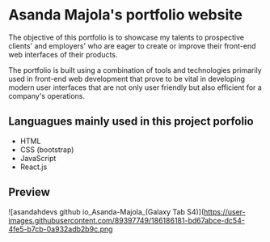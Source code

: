 # Asanda Majola's portfolio website

 The objective of this portfolio is to showcase my talents to prospective clients' and employers' who are eager to create or improve their front-end web interfaces of their products.

 The portfolio is built using a combination of tools and technologies primarily used in front-end web development that prove to be vital in developing modern user interfaces that are not only user friendly but also efficient for a company's operations.

## Languagues mainly used in this project porfolio

* HTML
* CSS (bootstrap)
* JavaScript
* React.js

## Preview

![asandahdevs github io_Asanda-Majola_(Galaxy Tab S4)](https://user-images.githubusercontent.com/89397749/186186181-bd67abce-dc54-4fe5-b7cb-0a932adb2b9c.png
